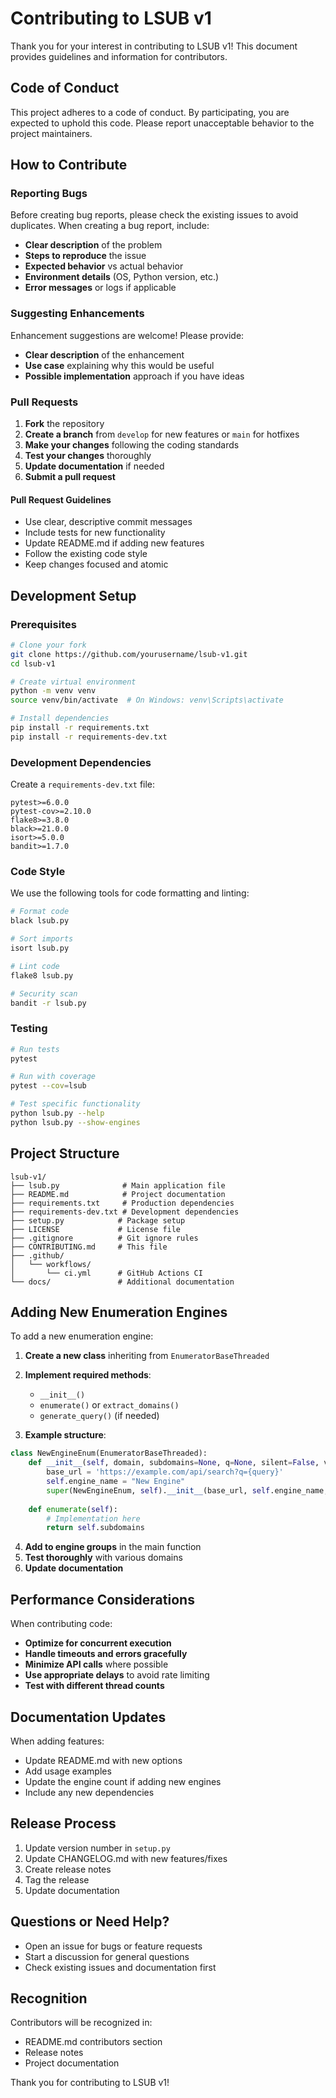 # Contributing to LSUB v1

Thank you for your interest in contributing to LSUB v1! This document provides guidelines and information for contributors.

## Code of Conduct

This project adheres to a code of conduct. By participating, you are expected to uphold this code. Please report unacceptable behavior to the project maintainers.

## How to Contribute

### Reporting Bugs

Before creating bug reports, please check the existing issues to avoid duplicates. When creating a bug report, include:

- **Clear description** of the problem
- **Steps to reproduce** the issue
- **Expected behavior** vs actual behavior
- **Environment details** (OS, Python version, etc.)
- **Error messages** or logs if applicable

### Suggesting Enhancements

Enhancement suggestions are welcome! Please provide:

- **Clear description** of the enhancement
- **Use case** explaining why this would be useful
- **Possible implementation** approach if you have ideas

### Pull Requests

1. **Fork** the repository
2. **Create a branch** from `develop` for new features or `main` for hotfixes
3. **Make your changes** following the coding standards
4. **Test your changes** thoroughly
5. **Update documentation** if needed
6. **Submit a pull request**

#### Pull Request Guidelines

- Use clear, descriptive commit messages
- Include tests for new functionality
- Update README.md if adding new features
- Follow the existing code style
- Keep changes focused and atomic

## Development Setup

### Prerequisites

```bash
# Clone your fork
git clone https://github.com/yourusername/lsub-v1.git
cd lsub-v1

# Create virtual environment
python -m venv venv
source venv/bin/activate  # On Windows: venv\Scripts\activate

# Install dependencies
pip install -r requirements.txt
pip install -r requirements-dev.txt
```

### Development Dependencies

Create a `requirements-dev.txt` file:
```
pytest>=6.0.0
pytest-cov>=2.10.0
flake8>=3.8.0
black>=21.0.0
isort>=5.0.0
bandit>=1.7.0
```

### Code Style

We use the following tools for code formatting and linting:

```bash
# Format code
black lsub.py

# Sort imports
isort lsub.py

# Lint code
flake8 lsub.py

# Security scan
bandit -r lsub.py
```

### Testing

```bash
# Run tests
pytest

# Run with coverage
pytest --cov=lsub

# Test specific functionality
python lsub.py --help
python lsub.py --show-engines
```

## Project Structure

```
lsub-v1/
├── lsub.py              # Main application file
├── README.md            # Project documentation
├── requirements.txt     # Production dependencies
├── requirements-dev.txt # Development dependencies
├── setup.py            # Package setup
├── LICENSE             # License file
├── .gitignore          # Git ignore rules
├── CONTRIBUTING.md     # This file
├── .github/
│   └── workflows/
│       └── ci.yml      # GitHub Actions CI
└── docs/               # Additional documentation
```

## Adding New Enumeration Engines

To add a new enumeration engine:

1. **Create a new class** inheriting from `EnumeratorBaseThreaded`
2. **Implement required methods**:
   - `__init__()`
   - `enumerate()` or `extract_domains()`
   - `generate_query()` (if needed)

3. **Example structure**:
```python
class NewEngineEnum(EnumeratorBaseThreaded):
    def __init__(self, domain, subdomains=None, q=None, silent=False, verbose=True):
        base_url = 'https://example.com/api/search?q={query}'
        self.engine_name = "New Engine"
        super(NewEngineEnum, self).__init__(base_url, self.engine_name, domain, subdomains, q=q, silent=silent, verbose=verbose)
    
    def enumerate(self):
        # Implementation here
        return self.subdomains
```

4. **Add to engine groups** in the main function
5. **Test thoroughly** with various domains
6. **Update documentation**

## Performance Considerations

When contributing code:

- **Optimize for concurrent execution**
- **Handle timeouts and errors gracefully**
- **Minimize API calls** where possible
- **Use appropriate delays** to avoid rate limiting
- **Test with different thread counts**

## Documentation Updates

When adding features:

- Update README.md with new options
- Add usage examples
- Update the engine count if adding new engines
- Include any new dependencies

## Release Process

1. Update version number in `setup.py`
2. Update CHANGELOG.md with new features/fixes
3. Create release notes
4. Tag the release
5. Update documentation

## Questions or Need Help?

- Open an issue for bugs or feature requests
- Start a discussion for general questions
- Check existing issues and documentation first

## Recognition

Contributors will be recognized in:
- README.md contributors section
- Release notes
- Project documentation

Thank you for contributing to LSUB v1!